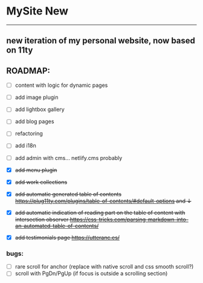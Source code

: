 # MySite New

---

## new iteration of my personal website, now based on 11ty

## ROADMAP:

- [ ] content with logic for dynamic pages
- [ ] add image plugin
- [ ] add lightbox gallery
- [ ] add blog pages
- [ ] refactoring
- [ ] add i18n
- [ ] add admin with cms... netlify.cms probably


- [x] <s>add menu plugin </s>
- [x] <s>add work collections </s>
- [x] <s>add automatic generated table of contents https://plug11ty.com/plugins/table-of-contents/#default-options and ↓</s>
- [x] <s>add automatic indication of reading part on the table of content with intersection observer https://css-tricks.com/parsing-markdown-into-an-automated-table-of-contents/ </s>
- [x] <s>add testimonials page https://utteranc.es/ </s>

### bugs:

- [ ] rare scroll for anchor (replace with native scroll and css smooth scroll?)
- [ ] scroll with PgDn/PgUp (if focus is outside a scrolling section)
